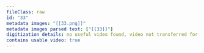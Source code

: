 ```yaml
---
fileClass: raw
id: "33"
metadata images: "[[33.png]]"
metadata images parsed text: ["[[33]]"]
digitization details: no useful video found, video not transferred for parsing
contains usable video: true
---
```

